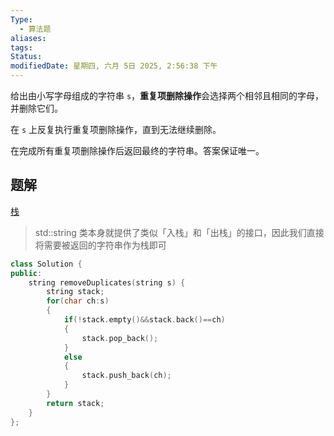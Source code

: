 ```yaml
---
Type:
  - 算法题
aliases: 
tags: 
Status: 
modifiedDate: 星期四, 六月 5日 2025, 2:56:38 下午
---
```

给出由小写字母组成的字符串 `s`，**重复项删除操作**会选择两个相邻且相同的字母，并删除它们。

在 `s` 上反复执行重复项删除操作，直到无法继续删除。

在完成所有重复项删除操作后返回最终的字符串。答案保证唯一。

## 题解

[栈](栈.md)

>  std::string 类本身就提供了类似「入栈」和「出栈」的接口，因此我们直接将需要被返回的字符串作为栈即可

```cpp
class Solution {
public:
    string removeDuplicates(string s) {
        string stack;
        for(char ch:s)
        {
            if(!stack.empty()&&stack.back()==ch)
            {
                stack.pop_back();
            }
            else
            {
                stack.push_back(ch);
            }
        }
        return stack;
    }
};
```
